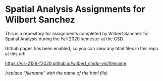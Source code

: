# Spatial Analysis Assignments for Wilbert Sanchez

This is a repository for assignments completed by Wilbert Sanchez for Spatial Analysis during the Fall 2020 semester at the GSD.

Github pages has been enabled, so you can view any html files in this repo at this url:

https://vis-2129-f2020.github.io/wilbert_smdo-vis/filename

*(replace “filename” with the name of the html file)*
